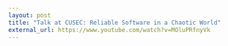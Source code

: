 ```yaml
---
layout: post
title: "Talk at CUSEC: Reliable Software in a Chaotic World"
external_url: https://www.youtube.com/watch?v=MOluPRfnyVk
---
```

